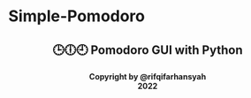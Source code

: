 # Simple-Pomodoro
<h2 align="center">
  🕒🕕🕘 Pomodoro GUI with Python <br/>
</h2>
<h4 align="center">
  Copyright by @rifqifarhansyah<br/>
  2022
</h4>